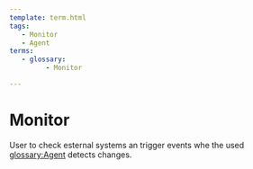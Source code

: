 ```yaml
---
template: term.html
tags:
   - Monitor
   - Agent
terms:
   - glossary:
         - Monitor

---
```

# Monitor


User to check esternal systems an trigger events whe the used <glossary:Agent> detects changes.
